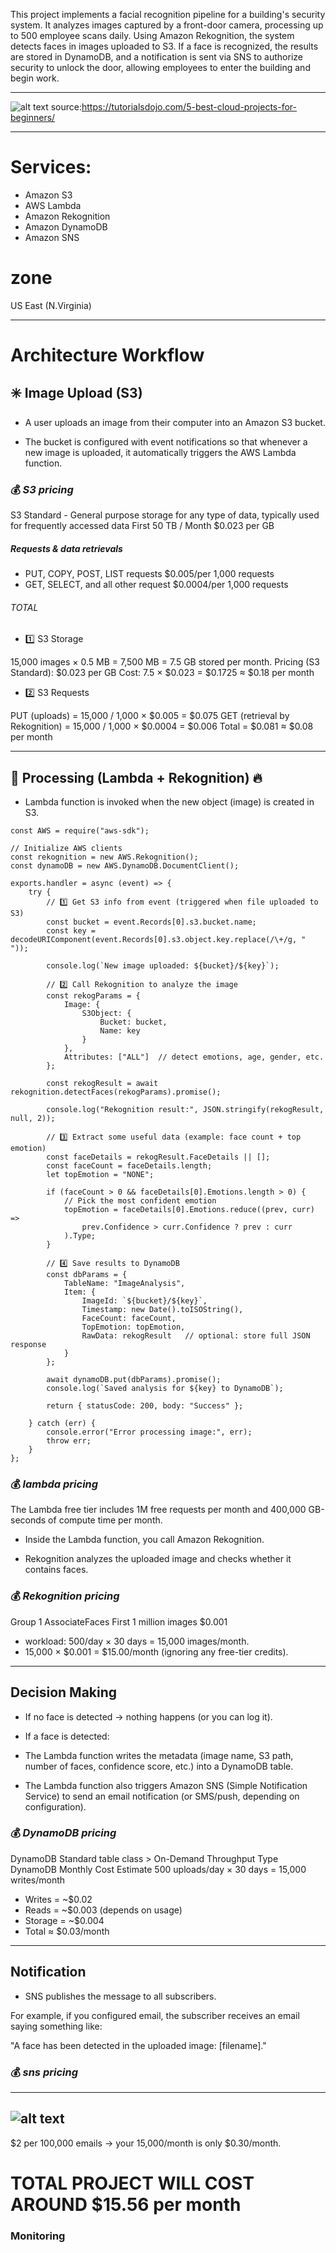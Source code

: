 This project implements a facial recognition pipeline for a building's security system. It analyzes images captured by a front-door camera, processing up to 500 employee scans daily. Using Amazon Rekognition, the system detects faces in images uploaded to S3. If a face is recognized, the results are stored in DynamoDB, and a notification is sent via SNS to authorize security to unlock the door, allowing employees to enter the building and begin work.
 
 ---

![alt text](image.png)
source:https://tutorialsdojo.com/5-best-cloud-projects-for-beginners/

---

# Services:

- Amazon S3
- AWS Lambda
- Amazon Rekognition
- Amazon DynamoDB
- Amazon SNS

# zone 

US East (N.Virginia)

---

# Architecture Workflow

## ✳️ Image Upload (S3)

+ A user uploads an image from their computer into an Amazon S3 bucket.

+ The bucket is configured with event notifications so that whenever a new image is uploaded, it automatically triggers the AWS Lambda function.

### 💰 *S3 pricing*
S3 Standard - General purpose storage for any type of data, typically used for frequently accessed data	
First 50 TB / Month	$0.023 per GB

##### Requests & data retrievals 
- PUT, COPY, POST, LIST requests $0.005/per 1,000 requests
- GET, SELECT, and all other request $0.0004/per 1,000 requests
###### TOTAL
- 1️⃣ S3 Storage

15,000 images × 0.5 MB = 7,500 MB = 7.5 GB stored per month.
Pricing (S3 Standard): $0.023 per GB
Cost: 7.5 × $0.023 = $0.1725 ≈ $0.18 per month

- 2️⃣ S3 Requests

PUT (uploads) = 15,000 / 1,000 × $0.005 = $0.075
GET (retrieval by Rekognition) = 15,000 / 1,000 × $0.0004 = $0.006
Total = $0.081 ≈ $0.08 per month

---

## 🧮 Processing (Lambda + Rekognition) 🔥

+ Lambda function is invoked when the new object (image) is created in S3.

```hcl
const AWS = require("aws-sdk");

// Initialize AWS clients
const rekognition = new AWS.Rekognition();
const dynamoDB = new AWS.DynamoDB.DocumentClient();

exports.handler = async (event) => {
    try {
        // 1️⃣ Get S3 info from event (triggered when file uploaded to S3)
        const bucket = event.Records[0].s3.bucket.name;
        const key = decodeURIComponent(event.Records[0].s3.object.key.replace(/\+/g, " "));

        console.log(`New image uploaded: ${bucket}/${key}`);

        // 2️⃣ Call Rekognition to analyze the image
        const rekogParams = {
            Image: {
                S3Object: {
                    Bucket: bucket,
                    Name: key
                }
            },
            Attributes: ["ALL"]  // detect emotions, age, gender, etc.
        };

        const rekogResult = await rekognition.detectFaces(rekogParams).promise();

        console.log("Rekognition result:", JSON.stringify(rekogResult, null, 2));

        // 3️⃣ Extract some useful data (example: face count + top emotion)
        const faceDetails = rekogResult.FaceDetails || [];
        const faceCount = faceDetails.length;
        let topEmotion = "NONE";

        if (faceCount > 0 && faceDetails[0].Emotions.length > 0) {
            // Pick the most confident emotion
            topEmotion = faceDetails[0].Emotions.reduce((prev, curr) =>
                prev.Confidence > curr.Confidence ? prev : curr
            ).Type;
        }

        // 4️⃣ Save results to DynamoDB
        const dbParams = {
            TableName: "ImageAnalysis",
            Item: {
                ImageId: `${bucket}/${key}`,
                Timestamp: new Date().toISOString(),
                FaceCount: faceCount,
                TopEmotion: topEmotion,
                RawData: rekogResult   // optional: store full JSON response
            }
        };

        await dynamoDB.put(dbParams).promise();
        console.log(`Saved analysis for ${key} to DynamoDB`);

        return { statusCode: 200, body: "Success" };

    } catch (err) {
        console.error("Error processing image:", err);
        throw err;
    }
};
```

### 💰 *lambda pricing*
 The Lambda free tier includes 1M free requests per month and 400,000 GB-seconds of compute time per month.

+ Inside the Lambda function, you call Amazon Rekognition.

+ Rekognition analyzes the uploaded image and checks whether it contains faces.

### 💰 *Rekognition pricing*
Group 1 AssociateFaces First 1 million images $0.001
- workload: 500/day × 30 days = 15,000 images/month.
- 15,000 × $0.001 = $15.00/month (ignoring any free-tier credits).

---

## Decision Making

+ If no face is detected → nothing happens (or you can log it).

+ If a face is detected:

 + The Lambda function writes the metadata (image name, S3 path, number of faces, confidence score, etc.) into a DynamoDB table.
 + The Lambda function also triggers Amazon SNS (Simple Notification Service) to send an email notification (or SMS/push, depending on configuration).
 
### 💰 *DynamoDB pricing* 
DynamoDB Standard table class > On-Demand Throughput Type
DynamoDB Monthly Cost Estimate
500 uploads/day × 30 days = 15,000 writes/month
- Writes = ~$0.02
- Reads = ~$0.003 (depends on usage)
- Storage = ~$0.004
- Total ≈ $0.03/month
---

## Notification

+ SNS publishes the message to all subscribers.

For example, if you configured email, the subscriber receives an email saying something like:

"A face has been detected in the uploaded image: [filename]."

### 💰 *sns pricing*
--- 
![alt text](image-1.png)
--- 
$2 per 100,000 emails → your 15,000/month is only $0.30/month.

# TOTAL PROJECT WILL COST AROUND $15.56 per month

### Monitoring